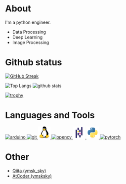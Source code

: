 # About
I'm a python engineer.

- Data Processing
- Deep Learning
- Image Processing

# Github status

[![GitHub Streak](http://github-readme-streak-stats.herokuapp.com?user=ymsk-sky&date_format=%5BY%20%5DM%20j&type=png)](https://git.io/streak-stats)

<p align="left"> 
  <img alt="Top Langs" height="150px" src="https://github-readme-stats.vercel.app/api/top-langs/?username=ymsk-sky&layout=compact&show_icons=true" />
  <img alt="github stats" height="150px" src="https://github-readme-stats.vercel.app/api?username=ymsk-sky&show_icons=ture" />
</p>

[![trophy](https://github-profile-trophy.vercel.app/?username=ymsk-sky)](https://github.com/ymsk-sky/github-profile-trophy)

# Languages and Tools
<p align="left">
  <a href="https://www.arduino.cc/" target="_blank" rel="noreferrer">
    <img src="https://cdn.worldvectorlogo.com/logos/arduino-1.svg" alt="arduino" width="40" height="40"/>
  </a>
  <a href="https://git-scm.com/" target="_blank" rel="noreferrer">
    <img src="https://www.vectorlogo.zone/logos/git-scm/git-scm-icon.svg" alt="git" width="40" height="40"/>
  </a>
  <a href="https://www.linux.org/" target="_blank" rel="noreferrer">
    <img src="https://raw.githubusercontent.com/devicons/devicon/master/icons/linux/linux-original.svg" alt="linux" width="40" height="40"/>
  </a>
  <a href="https://opencv.org/" target="_blank" rel="noreferrer">
    <img src="https://www.vectorlogo.zone/logos/opencv/opencv-icon.svg" alt="opencv" width="40" height="40"/>
  </a>
  <a href="https://pandas.pydata.org/" target="_blank" rel="noreferrer">
    <img src="https://raw.githubusercontent.com/devicons/devicon/2ae2a900d2f041da66e950e4d48052658d850630/icons/pandas/pandas-original.svg" alt="pandas" width="40" height="40"/>
  </a>
  <a href="https://www.python.org" target="_blank" rel="noreferrer">
    <img src="https://raw.githubusercontent.com/devicons/devicon/master/icons/python/python-original.svg" alt="python" width="40" height="40"/>
  </a>
  <a href="https://pytorch.org/" target="_blank" rel="noreferrer">
    <img src="https://www.vectorlogo.zone/logos/pytorch/pytorch-icon.svg" alt="pytorch" width="40" height="40"/>
  </a>
</p>

# Other
- <a href="https://qiita.com/ymsk_sky" target="_blank">Qiita (ymsk_sky)</a>
- <a href="https://atcoder.jp/users/ymsksky" target="_blank">AtCoder (ymsksky)</a>
